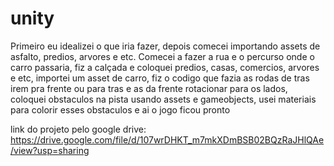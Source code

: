 # unity
Primeiro eu idealizei o que iria fazer, depois comecei importando assets de asfalto, predios, arvores e etc. Comecei a fazer a rua e o percurso onde o carro passaria, fiz a calçada e coloquei predios, casas, comercios, arvores e etc, importei um asset de carro, fiz o codigo que fazia as rodas de tras irem pra frente ou para tras e as da frente rotacionar para os lados, coloquei obstaculos na pista usando assets e gameobjects, usei materiais para colorir esses obstaculos e ai o jogo ficou pronto

link do projeto pelo google drive: https://drive.google.com/file/d/107wrDHKT_m7mkXDmBSB02BQzRaJHlQAe/view?usp=sharing
